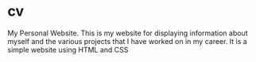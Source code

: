 # cv
My Personal Website. This is my website for displaying information about myself and the various projects that I have worked on in my 
career. It is a simple website using HTML and CSS
